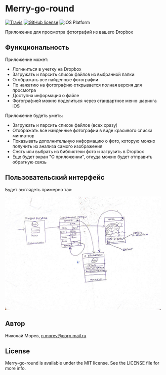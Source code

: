 # Merry-go-round

[![Travis](https://travis-ci.org/ams22/MerryGoRound.svg?branch=master)](https://travis-ci.org/ams22/MerryGoRound)
[![GitHub license](https://img.shields.io/badge/license-MIT-blue.svg)](https://github.com/ams22/MerryGoRound/blob/master/LICENSE)
![iOS Platform](https://img.shields.io/badge/platform-iOS-lightgrey.svg)

Приложение для просмотра фотографий из вашего Dropbox

## Функциональность

Приложение может:

* Логиниться в учетку на Dropbox
* Загружать и парсить список файлов из выбранной папки
* Отображать все найденные фотографии
* По нажатию на фотографию открывается полная версия для просмотра
* Доступна информация о файле
* Фотографией можно поделиться через стандартное меню шаринга iOS

Приложение будеть уметь:

* Загружать и парсить список файлов (всех сразу)
* Отображать все найденные фотографии в виде красивого списка миниатюр
* Показывать дополнительную информацию о фото, которую можно получить из анализа самого изображения
* Снять или выбрать из библиотеки фото и загрузить в Dropbox
* Еще будет экран "О приложении", откуда можно будет отправить обратную связь

## Пользовательский интерфейс

Будет выглядеть примерно так:

![Черновик UI](docs/ui-draft.jpg)

## Автор

Николай Морев, n.morev@corp.mail.ru

## License

Merry-go-round is available under the MIT license. See the LICENSE file for more info.


